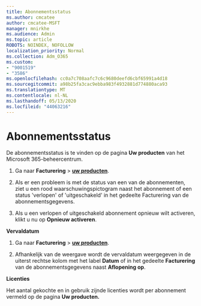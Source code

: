 ```yaml
---
title: Abonnementsstatus
ms.author: cmcatee
author: cmcatee-MSFT
manager: mnirkhe
ms.audience: Admin
ms.topic: article
ROBOTS: NOINDEX, NOFOLLOW
localization_priority: Normal
ms.collection: Adm_O365
ms.custom:
- "9001519"
- "3586"
ms.openlocfilehash: cc0a7c708aafc7c6c9680deefd6cbf65991a4d18
ms.sourcegitcommit: a98b25fa3cac9ebba983f4932881d774880aca93
ms.translationtype: MT
ms.contentlocale: nl-NL
ms.lasthandoff: 05/13/2020
ms.locfileid: "44063216"
---
```

# <a name="subscription-status"></a>Abonnementsstatus

De abonnementsstatus is te vinden op de pagina **Uw producten** van het Microsoft 365-beheercentrum.

1. Ga naar **Facturering**  >  **[uw producten](https://go.microsoft.com/fwlink/p/?linkid=842054)**.

2. Als er een probleem is met de status van een van de abonnementen, ziet u een rood waarschuwingspictogram naast het abonnement of een status 'verlopen' of 'uitgeschakeld' in het gedeelte Facturering van de abonnementsgegevens.

3. Als u een verlopen of uitgeschakeld abonnement opnieuw wilt activeren, klikt u nu op **Opnieuw activeren**.

**Vervaldatum**

1. Ga naar **Facturering**  >  **[uw producten](https://go.microsoft.com/fwlink/p/?linkid=842054)**.

2. Afhankelijk van de weergave wordt de vervaldatum weergegeven in de uiterst rechtse kolom met het label **Datum** of in het gedeelte **Facturering** van de abonnementsgegevens naast **Aflopening op**.

**Licenties**

Het aantal gekochte en in gebruik zijnde licenties wordt per abonnement vermeld op de pagina **Uw producten.**

